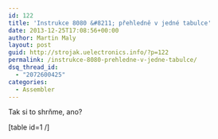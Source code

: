 ```yaml
---
id: 122
title: 'Instrukce 8080 &#8211; přehledně v jedné tabulce'
date: 2013-12-25T17:08:56+00:00
author: Martin Maly
layout: post
guid: http://strojak.uelectronics.info/?p=122
permalink: /instrukce-8080-prehledne-v-jedne-tabulce/
dsq_thread_id:
  - "2072600425"
categories:
  - Assembler
---
```

Tak si to shrňme, ano?

<!--more-->[table id=1 /]